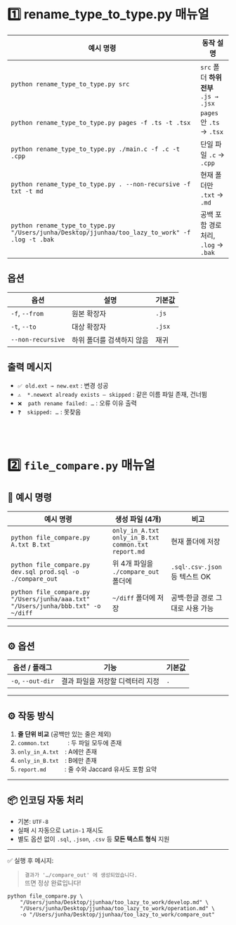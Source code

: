 # 1️⃣ rename_type_to_type.py 매뉴얼
| 예시 명령                                                                                               | 동작 설명                                     |
| ------------------------------------------------------------------------------------------------------- | --------------------------------------------- |
| `python rename_type_to_type.py src`                                                                     | `src` 폴더 **하위 전부** `.js → .jsx`         |
| `python rename_type_to_type.py pages -f .ts -t .tsx`                                                    | `pages` 안 `.ts` → `.tsx`                     |
| `python rename_type_to_type.py ./main.c -f .c -t .cpp`                                                  | 단일 파일 `.c` → `.cpp`                       |
| `python rename_type_to_type.py . --non-recursive -f txt -t md`                                          | 현재 폴더만 `.txt` → `.md`                    |
| `python rename_type_to_type.py "/Users/junha/Desktop/jjunhaa/too_lazy_to_work" -f .log -t .bak`         | 공백 포함 경로 처리, `.log` → `.bak`          |

## 옵션
| 옵션                | 설명                                   | 기본값 |
| ------------------- | -------------------------------------- | ------ |
| `-f`, `--from`      | 원본 확장자                            | `.js`  |
| `-t`, `--to`        | 대상 확장자                            | `.jsx` |
| `--non-recursive`   | 하위 폴더를 검색하지 않음              | 재귀   |

## 출력 메시지

- `✅ old.ext → new.ext` : 변경 성공  
- `⚠️  *.newext already exists – skipped` : 같은 이름 파일 존재, 건너뜀  
- `❌  path rename failed: …` : 오류 이유 출력
- `❓  skipped: …` : 못찾음

<br>
<br>

# 2️⃣ `file_compare.py` 매뉴얼

## 📌 예시 명령

| 예시 명령                                                                                                      | 생성 파일 (4개)                                                  | 비고                                |
| ------------------------------------------------------------------------------------------------------------- | ---------------------------------------------------------------- | ----------------------------------- |
| `python file_compare.py A.txt B.txt`                                                                          | `only_in_A.txt`<br>`only_in_B.txt`<br>`common.txt`<br>`report.md` | 현재 폴더에 저장                    |
| `python file_compare.py dev.sql prod.sql -o ./compare_out`                                                    | 위 4개 파일을 `./compare_out` 폴더에                             | `.sql`·`.csv`·`.json` 등 텍스트 OK  |
| `python file_compare.py "/Users/junha/aaa.txt" "/Users/junha/bbb.txt" -o ~/diff`                              | `~/diff` 폴더에 저장                                              | 공백·한글 경로 그대로 사용 가능     |

---

## ⚙️ 옵션

| 옵션 / 플래그        | 기능                             | 기본값  |
| -------------------- | -------------------------------- | ------- |
| `-o`, `--out-dir`    | 결과 파일을 저장할 디렉터리 지정 | `.`     |

---

## ⚙️ 작동 방식

1. **줄 단위 비교** (공백만 있는 줄은 제외)
2. `common.txt`   : 두 파일 모두에 존재
3. `only_in_A.txt` : A에만 존재
4. `only_in_B.txt` : B에만 존재
5. `report.md`   : 줄 수와 Jaccard 유사도 포함 요약

---

## 📦 인코딩 자동 처리

- 기본: `UTF-8`
- 실패 시 자동으로 `Latin-1` 재시도
- 별도 옵션 없이 `.sql`, `.json`, `.csv` 등 **모든 텍스트 형식** 지원

---

✅ 실행 후 메시지:  
> `결과가 '…/compare_out' 에 생성되었습니다.`  
뜨면 정상 완료입니다!
```예제
python file_compare.py \
    "/Users/junha/Desktop/jjunhaa/too_lazy_to_work/develop.md" \ 
    "/Users/junha/Desktop/jjunhaa/too_lazy_to_work/operation.md" \  
    -o "/Users/junha/Desktop/jjunhaa/too_lazy_to_work/compare_out"
```
